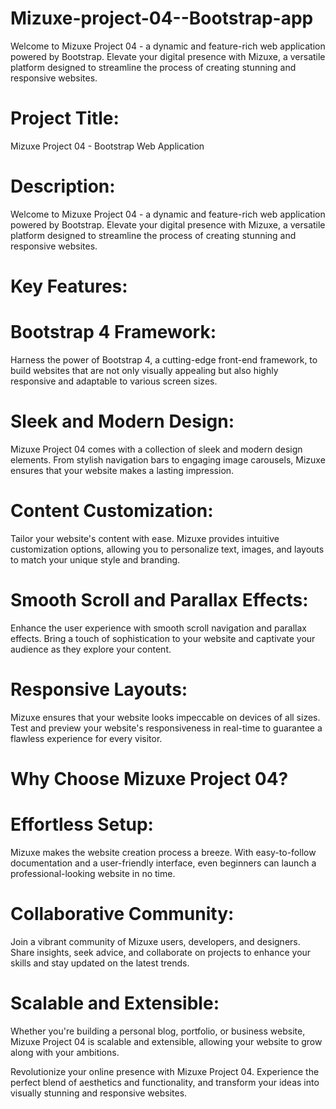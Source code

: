 # Mizuxe-project-04--Bootstrap-app
Welcome to Mizuxe Project 04 - a dynamic and feature-rich web application powered by Bootstrap. Elevate your digital presence with Mizuxe, a versatile platform designed to streamline the process of creating stunning and responsive websites.


# Project Title:
Mizuxe Project 04 - Bootstrap Web Application

# Description:

Welcome to Mizuxe Project 04 - a dynamic and feature-rich web application powered by Bootstrap. Elevate your digital presence with Mizuxe, a versatile platform designed to streamline the process of creating stunning and responsive websites.

# Key Features:

# Bootstrap 4 Framework: 
Harness the power of Bootstrap 4, a cutting-edge front-end framework, to build websites that are not only visually appealing but also highly responsive and adaptable to various screen sizes.

# Sleek and Modern Design:
Mizuxe Project 04 comes with a collection of sleek and modern design elements. From stylish navigation bars to engaging image carousels, Mizuxe ensures that your website makes a lasting impression.

# Content Customization: 
Tailor your website's content with ease. Mizuxe provides intuitive customization options, allowing you to personalize text, images, and layouts to match your unique style and branding.

# Smooth Scroll and Parallax Effects:
Enhance the user experience with smooth scroll navigation and parallax effects. Bring a touch of sophistication to your website and captivate your audience as they explore your content.

# Responsive Layouts: 
Mizuxe ensures that your website looks impeccable on devices of all sizes. Test and preview your website's responsiveness in real-time to guarantee a flawless experience for every visitor.

# Why Choose Mizuxe Project 04?

# Effortless Setup:
Mizuxe makes the website creation process a breeze. With easy-to-follow documentation and a user-friendly interface, even beginners can launch a professional-looking website in no time.

# Collaborative Community: 
Join a vibrant community of Mizuxe users, developers, and designers. Share insights, seek advice, and collaborate on projects to enhance your skills and stay updated on the latest trends.

# Scalable and Extensible:
Whether you're building a personal blog, portfolio, or business website, Mizuxe Project 04 is scalable and extensible, allowing your website to grow along with your ambitions.

Revolutionize your online presence with Mizuxe Project 04. Experience the perfect blend of aesthetics and functionality, and transform your ideas into visually stunning and responsive websites.
